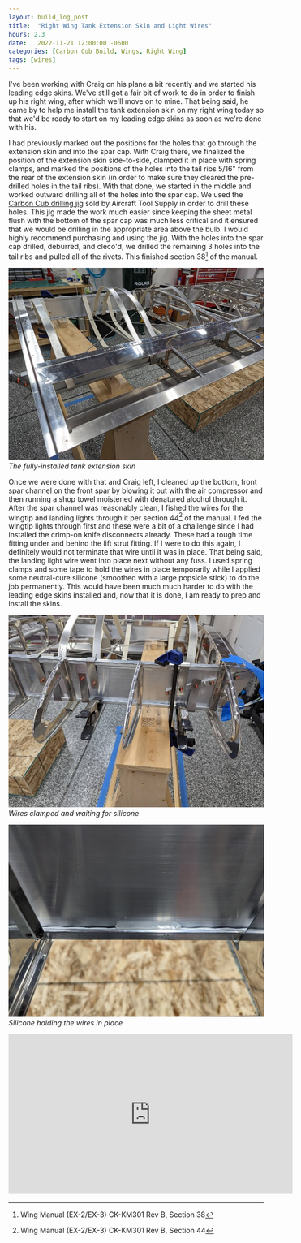 ```yaml
---
layout: build_log_post
title:  "Right Wing Tank Extension Skin and Light Wires"
hours: 2.3
date:   2022-11-21 12:00:00 -0600
categories: [Carbon Cub Build, Wings, Right Wing]
tags: [wires]
---
```


I've been working with Craig on his plane a bit recently and we started his leading edge skins. We've still got a fair bit of work to do in order to finish up his right wing, after which we'll move on to mine. That being said, he came by to help me install the tank extension skin on my right wing today so that we'd be ready to start on my leading edge skins as soon as we're done with his.

I had previously marked out the positions for the holes that go through the extension skin and into the spar cap. With Craig there, we finalized the position of the extension skin side-to-side, clamped it in place with spring clamps, and marked the positions of the holes into the tail ribs 5/16" from the rear of the extension skin (in order to make sure they cleared the pre-drilled holes in the tail ribs). With that done, we started in the middle and worked outward drilling all of the holes into the spar cap. We used the [Carbon Cub drilling jig](https://www.aircraft-tool.com/shop/detail.aspx?id=AE1145&AspxAutoDetectCookieSupport=1) sold by Aircraft Tool Supply in order to drill these holes. This jig made the work much easier since keeping the sheet metal flush with the bottom of the spar cap was much less critical and it ensured that we would be drilling in the appropriate area above the bulb. I would highly recommend purchasing and using the jig. With the holes into the spar cap drilled, deburred, and cleco'd, we drilled the remaining 3 holes into the tail ribs and pulled all of the rivets. This finished section 38[^section-38-ref] of the manual.

![Desktop View](/assets/img/posts/2022/2022-11-21-tank-extension-skin-and-wires/extension_skin.jpg)
_The fully-installed tank extension skin_

Once we were done with that and Craig left, I cleaned up the bottom, front spar channel on the front spar by blowing it out with the air compressor and then running a shop towel moistened with denatured alcohol through it. After the spar channel was reasonably clean, I fished the wires for the wingtip and landing lights through it per section 44[^section-44-ref] of the manual. I fed the wingtip lights through first and these were a bit of a challenge since I had installed the crimp-on knife disconnects already. These had a tough time fitting under and behind the lift strut fitting. If I were to do this again, I definitely would not terminate that wire until it was in place. That being said, the landing light wire went into place next without any fuss. I used spring clamps and some tape to hold the wires in place temporarily while I applied some neutral-cure silicone (smoothed with a large popsicle stick) to do the job permanently.  This would have been much much harder to do with the leading edge skins installed and, now that it is done, I am ready to prep and install the skins.

![Desktop View](/assets/img/posts/2022/2022-11-21-tank-extension-skin-and-wires/wires_clamped.jpg)
_Wires clamped and waiting for silicone_

![Desktop View](/assets/img/posts/2022/2022-11-21-tank-extension-skin-and-wires/silicone.jpg)
_Silicone holding the wires in place_

<iframe width="560" height="315" src="https://www.youtube.com/embed/c93OhLoZ8l8" title="YouTube video player" frameborder="0" allow="accelerometer; autoplay; clipboard-write; encrypted-media; gyroscope; picture-in-picture" allowfullscreen></iframe>

[^section-38-ref]: Wing Manual (EX-2/EX-3) CK-KM301 Rev B, Section 38
[^section-44-ref]: Wing Manual (EX-2/EX-3) CK-KM301 Rev B, Section 44